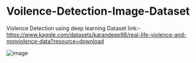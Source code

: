 # Voilence-Detection-Image-Dataset
Violence Detection using deep learning
Dataset link:-https://www.kaggle.com/datasets/karandeep98/real-life-violence-and-nonviolence-data?resource=download

![image](https://github.com/aksahaha/Voilence-Detection-Image-Dataset/assets/98459203/9c644c49-04be-4918-a6d7-0e804a9a47da)
